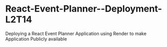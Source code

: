 # React-Event-Planner--Deployment-L2T14
Deploying a React Event Planner Application using Render to make Application Publicly available
